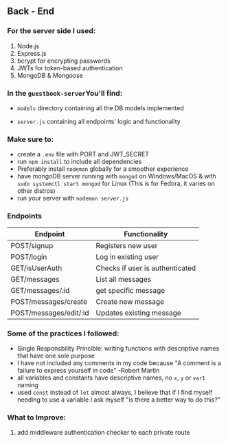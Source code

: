 ## Back - End
### For the server side I used: 

 1. Node.js 
 2. Express.js
 3. bcrypt for encrypting passwords
 4. JWTs for token-based authentication
 5. MongoDB & Mongoose
 

### In the `guestbook-server`You'll find:

 - `models` directory containing all the DB models implemented


 - `server.js` containing all endpoints' logic and functionality
### Make sure to: 
 - create a `.env` file with PORT and JWT_SECRET
 - run `npm install` to include all dependencies
 - Preferably install `nodemon` globally for a smoother experience
 - have mongoDB server running with `mongod` on Windows/MacOS & with `sudo systemctl start mongod` for Linux (This is for Fedora, it varies on other distros) 
 - run your server with 	`nodemon server.js`	

### Endpoints
| **Endpoint** | **Functionality** |
|--|--|
|  POST/signup| Registers new user |
|POST/login|Log in existing user|
|GET/isUserAuth| Checks if user is authenticated|
|GET/messages|List all messages|
|GET/messages/:id|get specific message|
|POST/messages/create|Create new message|
|POST/messages/edit/:id|Updates existing message|

### Some of the practices I followed:

 - Single Responsbility Princible: writing functions with descriptive names that have one sole purpose
 - I have not included any comments in my code because "A comment is a failure to express yourself in code" -Robert Martin
 - all variables and constants have descriptive names, no `x`, `y` or `var1` naming
 - used `const` instead of `let` almost always, I believe that if I find myself needing to use a variable I ask myself "is there a better way to do this?"

### What to Improve: 

 1. add middleware authentication checker to each private route


